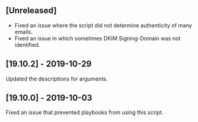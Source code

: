 ## [Unreleased]
  - Fixed an issue where the script did not determine authenticity of many emails.
  - Fixed an issue in which sometimes DKIM Signing-Domain was not identified.

## [19.10.2] - 2019-10-29
Updated the descriptions for arguments.

## [19.10.0] - 2019-10-03
Fixed an issue that prevented playbooks from using this script.
